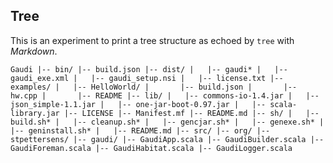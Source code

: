 Tree
----

This is an experiment to print a tree structure
as echoed by `tree` with *Markdown*.

`Gaudi
|-- bin/
|-- build.json
|-- dist/
|   |-- gaudi*
|   |-- gaudi_exe.xml
|   |-- gaudi_setup.nsi
|   |-- license.txt
|-- examples/
|   |-- HelloWorld/
|       |-- build.json
|       |-- hw.cpp
|       |-- README
|-- lib/
|   |-- commons-io-1.4.jar
|   |-- json_simple-1.1.jar
|   |-- one-jar-boot-0.97.jar
|   |-- scala-library.jar
|-- LICENSE
|-- Manifest.mf
|-- README.md
|-- sh/
|   |-- build.sh*
|   |-- cleanup.sh*
|   |-- gencjar.sh*
|   |-- genexe.sh*
|   |-- geninstall.sh*
|   |-- README.md
|-- src/
    |-- org/
        |-- stpettersens/
            |-- gaudi/
                |-- GaudiApp.scala
                |-- GaudiBuilder.scala
                |-- GaudiForeman.scala
                |-- GaudiHabitat.scala
                |-- GaudiLogger.scala
`


